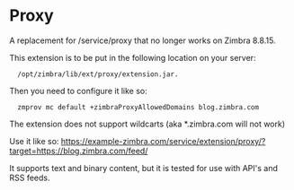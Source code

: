 # Proxy
A replacement for /service/proxy that no longer works on Zimbra 8.8.15.

This extension is to be put in the following location on your server: 

      /opt/zimbra/lib/ext/proxy/extension.jar.

Then you need to configure it like so:

      zmprov mc default +zimbraProxyAllowedDomains blog.zimbra.com

The extension does not support wildcarts (aka *.zimbra.com will not work)

Use it like so:
https://example-zimbra.com/service/extension/proxy/?target=https://blog.zimbra.com/feed/

It supports text and binary content, but it is tested for use with API's and RSS feeds.
